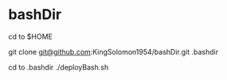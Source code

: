 # bashDir

cd to $HOME

git clone git@github.com:KingSolomon1954/bashDir.git .bashdir

cd to .bashdir
./deployBash.sh
